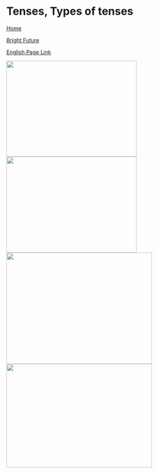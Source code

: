# Tenses, Types of tenses


[Home](all-files-links.md)

[Bright Future](bright-future.md)

[English Page Link](all-english-links.md)


<img src="https://mrmrsenglish.com/wp-content/uploads/2024/05/Simple-English-sentences-for-kids.png" width="340" height="250">
<img src="https://i.pinimg.com/736x/2c/3d/69/2c3d6998466e368e8f61055f7e6c863d.jpg" width="340" height="250">
<img src="https://i.pinimg.com/736x/be/39/a3/be39a340808963289798f8fab8aeb1de.jpg" width="380" height="290">
<img src="https://mrmrsenglish.com/wp-content/uploads/2024/05/100-English-Sentences-for-Kids-810x424.png" width="380" height="270">

